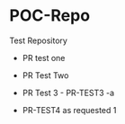 # POC-Repo
Test Repository

* PR test one

* PR Test Two

* PR Test 3 - PR-TEST3 -a

* PR-TEST4 as requested 1


